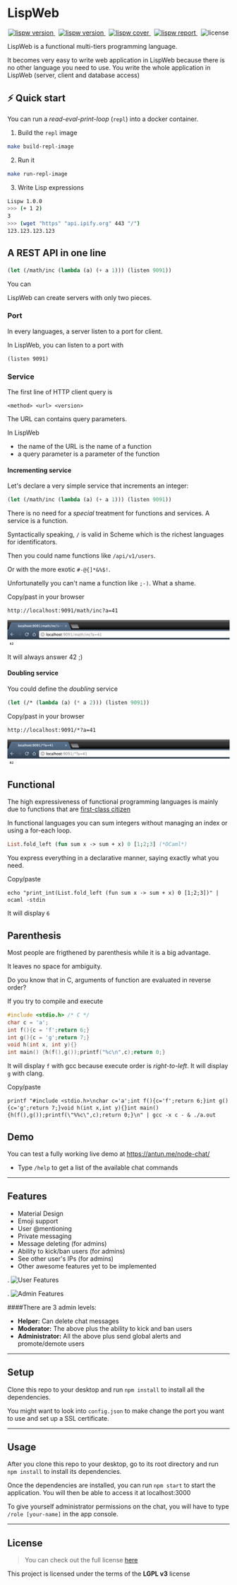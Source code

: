 LispWeb
============
<p align="center">
  <a href="https://pkg.go.dev/github.com/create-go-app/cli/v3?tab=doc" 
target="_blank">
    <img src="https://img.shields.io/badge/version-0.1.0-blue?style=for-the-badge" alt="lispw version" />
  </a>&nbsp;
  <a href="https://pkg.go.dev/github.com/create-go-app/cli/v3?tab=doc" 
target="_blank">
    <img src="https://img.shields.io/github/issues/yoanncouillec/lispweb.ml?style=for-the-badge" alt="lispw version" />
  </a>&nbsp;
  <a href="https://gocover.io/github.com/create-go-app/cli/pkg/cgapp" target="_blank">
    <img src="https://img.shields.io/badge/Go_Cover-88.3%25-success?style=for-the-badge&logo=none" alt="lispw cover" />
  </a>&nbsp;
  <a href="https://goreportcard.com/report/github.com/create-go-app/cli" target="_blank">
    <img src="https://img.shields.io/badge/Go_report-A+-success?style=for-the-badge&logo=none" alt="lispw report" />
  </a>&nbsp;
  <img src="https://img.shields.io/badge/license-apache_2.0-red?style=for-the-badge&logo=none" alt="license" />
</p>

LispWeb is a functional multi-tiers programming language.

It becomes very easy to write web application in LispWeb because there
is no other language you need to use. You write the whole application
in LispWeb (server, client and database access)

## ⚡️ Quick start

You can run a *read-eval-print-loop* (`repl`) into a docker container.

1. Build the `repl` image

```bash
make build-repl-image
```

2. Run it

```bash
make run-repl-image
```

3. Write Lisp expressions

```bash
Lispw 1.0.0
>>> (+ 1 2)
3
>>> (wget "https" "api.ipify.org" 443 "/")
123.123.123.123
```

## A REST API in one line

```scheme
(let (/math/inc (lambda (a) (+ a 1))) (listen 9091))
```

You can

LispWeb can create servers with only two pieces.

### Port

In every languages, a server listen to a port for client.

In LispWeb, you can listen to a port with

```
(listen 9091)
```

### Service

The first line of HTTP client query is

```
<method> <url> <version>
```

The URL can contains query parameters.

In LispWeb

-  the name of the URL is the name of a function
-  a query parameter is a parameter of the function

#### Incrementing service

Let's declare a very simple service that increments an integer:

```scheme
(let (/math/inc (lambda (a) (+ a 1))) (listen 9091))
```

There is no need for a *special* treatment for functions and services.
A service is a function.

Syntactically speaking, `/` is valid in Scheme which is the richest languages for identificators.

Then you could name functions like `/api/v1/users`. 

Or with the more exotic `#-@{]*&%$!`.

Unfortunatelly you can't name a function like `;-)`. What a shame.

Copy/past in your browser

```
http://localhost:9091/math/inc?a=41
```
![](images/inc.png)

It will always answer 42 ;)

#### Doubling service

You could define the *doubling* service

```scheme
(let (/* (lambda (a) (* a 2))) (listen 9091))
```

Copy/past in your browser

```
http://localhost:9091/*?a=41
```
![](images/mult.png)

## Functional

The high expressiveness of functional programming languages is mainly due to functions that are [first-class citizen](https://en.wikipedia.org/wiki/First-class_citizen)

In functional languages you can sum integers without managing an index or using a for-each loop.

```ocaml
List.fold_left (fun sum x -> sum + x) 0 [1;2;3] (*OCaml*)
```

You express everything in a declarative manner, saying exactly what you need.

Copy/paste

```shell
echo "print_int(List.fold_left (fun sum x -> sum + x) 0 [1;2;3])" | ocaml -stdin
```

It will display `6`

## Parenthesis 

Most people are frigthened by parenthesis while it is a big advantage. 

It leaves no space for ambiguity.

Do you know that in C, arguments of function are evaluated in reverse order?

If you try to compile and execute

```c
#include <stdio.h> /* C */
char c = 'a';
int f(){c = 'f';return 6;}
int g(){c = 'g';return 7;}
void h(int x, int y){}
int main() {h(f(),g());printf("%c\n",c);return 0;}
```

It will display `f` with gcc because execute order is *right-to-left*.
It will display `g` with clang.

Copy/paste 

```shell
printf "#include <stdio.h>\nchar c='a';int f(){c='f';return 6;}int g(){c='g';return 7;}void h(int x,int y){}int main(){h(f(),g());printf(\"%%c\",c);return 0;}\n" | gcc -x c - & ./a.out
```

## Demo
You can test a fully working live demo at https://antun.me/node-chat/
- Type `/help` to get a list of the available chat commands

---

## Features
- Material Design
- Emoji support
- User @mentioning
- Private messaging
- Message deleting (for admins)
- Ability to kick/ban users (for admins)
- See other user's IPs (for admins)
- Other awesome features yet to be implemented

.
![User Features](http://i.imgur.com/WbF1fi2.png)

.
![Admin Features](http://i.imgur.com/xQFaadt.png)


####There are 3 admin levels:
- **Helper:** Can delete chat messages
- **Moderator:** The above plus the ability to kick and ban users
- **Administrator:** All the above plus send global alerts and promote/demote users

---

## Setup
Clone this repo to your desktop and run `npm install` to install all the dependencies.

You might want to look into `config.json` to make change the port you want to use and set up a SSL certificate.

---

## Usage
After you clone this repo to your desktop, go to its root directory and run `npm install` to install its dependencies.

Once the dependencies are installed, you can run  `npm start` to start the application. You will then be able to access it at localhost:3000

To give yourself administrator permissions on the chat, you will have to type `/role [your-name]` in the app console.

---

## License
>You can check out the full license [here](https://github.com/IgorAntun/node-chat/blob/master/LICENSE)

This project is licensed under the terms of the **LGPL v3** license
